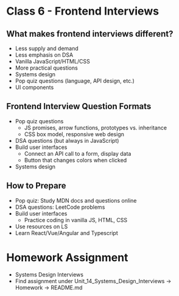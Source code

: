 # Class 6 - Frontend Interviews

## What makes frontend interviews different?
- Less supply and demand
- Less emphasis on DSA
- Vanilla JavaScript/HTML/CSS
- More practical questions
- Systems design
- Pop quiz questions (language, API design, etc.)
- UI components

## Frontend Interview Question Formats
- Pop quiz questions
    - JS promises, arrow functions, prototypes vs. inheritance
    - CSS box model, responsive web design
- DSA questions (but always in JavaScript)
- Build user interfaces
    - Connect an API call to a form, display data
    - Button that changes colors when clicked
- Systems design

## How to Prepare
- Pop quiz: Study MDN docs and questions online
- DSA questions: LeetCode problems
- Build user interfaces
    - Practice coding in vanilla JS, HTML, CSS
- Use resources on LS
- Learn React/Vue/Angular and Typescript

# Homework Assignment
- Systems Design Interviews
- Find assignment under Unit_14_Systems_Design_Interviews -> Homework -> README.md
